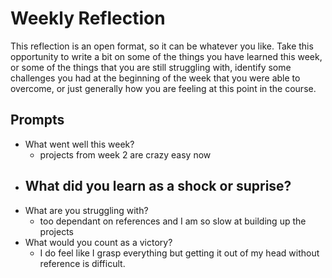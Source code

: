 # Weekly Reflection
This reflection is an open format, so it can be whatever you like. Take this opportunity to write a bit on some of the things you have learned this week, or some of the things that you are still struggling with, identify some challenges you had at the beginning of the week that you were able to overcome, or just generally how you are feeling at this point in the course.

## Prompts
- What went well this week?
  - projects from week 2 are crazy easy now 
- What did you learn as a shock or suprise?
  - 
- What are you struggling with?
  - too dependant on references and I am so slow at building up the projects
- What would you count as a victory?
  - I do feel like I grasp everything but getting it out of my head without reference is difficult.